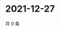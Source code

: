 # 2021-12-27

共 0 条

<!-- BEGIN WEIBO -->
<!-- 最后更新时间 Mon Dec 27 2021 05:12:21 GMT+0800 (China Standard Time) -->

<!-- END WEIBO -->
